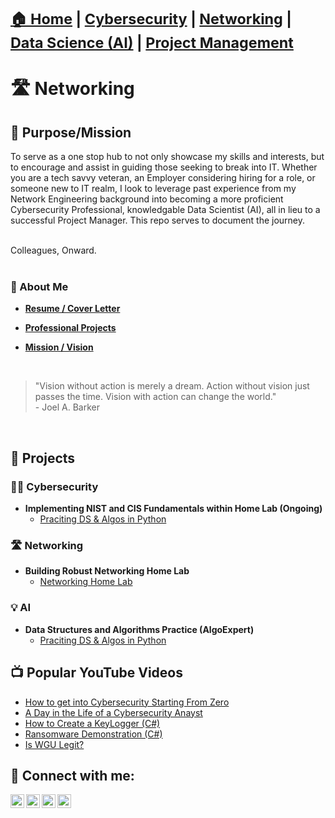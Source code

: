 

<h1>
  <sub>
    <a href="https://github.com/Komonodrg-portfolio">🏠️ Home</a> | 
    <a href="https://github.com/joshmadakor1">Cybersecurity</a> | 
    <a href="https://www.linkedin.com/in/joshmadakor/">Networking</a> | 
    <a href="https://www.youtube.com/c/joshmadakor">Data Science (AI)</a> | 
    <a href="https://www.twitter.com/c/joshmadakor">Project Management</a>
  </sub>
</h1>

# 🛣️ Networking

<h2>🏁 Purpose/Mission</h2>
To serve as a one stop hub to not only showcase my skills and interests, but to encourage and assist in guiding those seeking to break into IT.  Whether you are a tech savvy veteran, an Employer considering hiring for a role, or someone new to IT realm, I look to leverage past experience from my Network Engineering background into becoming a more proficient Cybersecurity Professional, knowledgable Data Scientist (AI), all in lieu to a successful Project Manager.  This repo serves to document the journey.<br>  


<br>Colleagues, Onward.<br>
<br>

<h3>📄 About Me </h3>

- <a href="https://github.com/Komonodrg-portfolio/Komonodrg-portfolio/blob/main/SK%20Resume%202025.pdf" target="_blank"><b>Resume / Cover Letter</b></a>

- <a href="https://example.com/projects" target="_blank"><b>Professional Projects</b></a>

- <a href="https://example.com/projects" target="_blank"><b>Mission / Vision</b></a>
<br>





>"Vision without action is merely a dream. Action without vision just passes the time. Vision with action can change the world." <br>  - Joel A. Barker
<br>


<h2>📂 Projects</h2>
<h3>👨‍💻 Cybersecurity</h3>

- <b>Implementing NIST and CIS Fundamentals within Home Lab (Ongoing)</b>
  - [Praciting DS & Algos in Python](https://github.com/joshmadakor1/Algorithms-Practice)


<h3>🛣️ Networking</h3>

- <b>Building Robust Networking Home Lab</b>
  - [Networking Home Lab](https://github.com/joshmadakor1/Algorithms-Practice)
 
<h3>💡 AI</h3>

- <b>Data Structures and Algorithms Practice (AlgoExpert)</b>
  - [Praciting DS & Algos in Python](https://github.com/joshmadakor1/Algorithms-Practice)


<h2>📺 Popular YouTube Videos</h2>

- [How to get into Cybersecurity Starting From Zero](https://www.youtube.com/watch?v=a83ASGn_V_s)
- [A Day in the Life of a Cybersecurity Anayst](https://www.youtube.com/watch?v=uHy3oM7NnoU)
- [How to Create a KeyLogger (C#)](https://www.youtube.com/watch?v=N-L9hklSlNk)
- [Ransomware Demonstration (C#)](https://www.youtube.com/watch?v=OfvdQeh79s0)
- [Is WGU Legit?](https://www.youtube.com/watch?v=E2MwRWxDBkA)

<h2> 🤳 Connect with me:</h2>

[<img align="left" alt="JoshMadakor | YouTube" width="22px" src="https://cdn.jsdelivr.net/npm/simple-icons@v3/icons/youtube.svg" />][youtube]
[<img align="left" alt="JoshMadakor | Tik Tok" width="22px" src="https://cdn.jsdelivr.net/npm/simple-icons@v3/icons/tiktok.svg" />][tiktok]
[<img align="left" alt="JoshMadakor | LinkedIn" width="22px" src="https://cdn.jsdelivr.net/npm/simple-icons@v3/icons/linkedin.svg" />][linkedin]
[<img align="left" alt="JoshMadakor | Instagram" width="22px" src="https://cdn.jsdelivr.net/npm/simple-icons@v3/icons/instagram.svg" />][instagram]

[tiktok]: https://tiktok.com/joshmadakor
[youtube]: https://www.youtube.com/c/joshmadakor
[instagram]: https://www.instagram.com/joshmadakor/
[linkedin]: https://linkedin.com/in/joshmadakor

<!--
**joshmadakor1/joshmadakor1** is a ✨ _special_ ✨ repository because its `README.md` (this file) appears on your GitHub profile.

Here are some ideas to get you started:

- 🔭 I’m currently working on ...
- 🌱 I’m currently learning ...
- 👯 I’m looking to collaborate on ...
- 🤔 I’m looking for help with ...
- 💬 Ask me about ...
- 📫 How to reach me: ...
- 😄 Pronouns: ...
- ⚡ Fun fact: ...
-->
